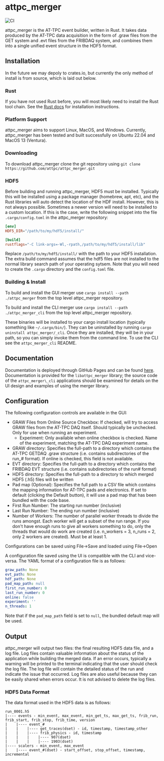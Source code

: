 # attpc_merger

![CI](https://github.com/ATTPC/attpc_engine/actions/workflows/ci.yml/badge.svg)

attpc_merger is the AT-TPC event builder, written in Rust. It takes data produced by the AT-TPC data acquisition in the form of .graw files from the GET system and .evt files from the FRIBDAQ system, and combines them into a single unified event structure in the HDF5 format.

## Installation

In the future we may depoly to crates.io, but currently the only method of install is from source, which is laid out below.

### Rust

If you have not used Rust before, you will most likely need to install the Rust tool chain. See the [Rust docs](https://www.rust-lang.org/tools/install) for installation instructions.

### Platform Support

attpc_merger aims to support Linux, MacOS, and Windows. Currently, attpc_merger has been tested and built successfully on Ubuntu 22.04 and MacOS 13 (Ventura).

### Downloading

To download attpc_merger clone the git repository using `git clone https://github.com/attpc/attpc_merger.git`

### HDF5

Before building and running attpc_merger, HDF5 must be installed. Typically this will be installed using a package manager (homebrew, apt, etc), and the Rust libraries will auto detect the location of the HDF install. However, this is not always possible. Sometimes a newer version will need to be installed to a custom location. If this is the case, write the following snippet into the file `.cargo/config.toml` in the attpc_merger repository:

```toml
[env]
HDF5_DIR="/path/to/my/hdf5/install/"

[build]
rustflags="-C link-args=-Wl,-rpath,/path/to/my/hdf5/install/lib"
```

Replace `/path/to/my/hdf5/install/` with the path to your HDF5 installation. The extra build command assumes that the hdf5 files are not installed to the normal library search path of your operating sytsem. Note that you will need to create the `.cargo` directory and the `config.toml` file.

### Building & Install

To build and install the GUI merger use `cargo install --path ./attpc_merger` from the top level attpc_merger repository.

To build and install the CLI merger use `cargo install --path ./attpc_merger_cli` from the top level attpc_merger repository.

These binaries will be installed to your cargo install location (typically something like `~/.cargo/bin/`). They can be uninstalled by running `cargo uninstall attpc_merger/_cli`. Once they are installed, they will be in your path, so you can simply invoke them from the command line. To use the CLI see the `attpc_merger_cli` README.

## Documentation

Documentation is deployed through GitHub Pages and can be found [here](https://attpc.github.io/attpc_merger). Documentation is provided for the `libattpc_merger` library; the source code of the `attpc_merger\_cli` applications should be examined for details on the UI design and examples of using the merger library.

## Configuration

The following configuration controls are available in the GUI:

- GRAW Files from Online Source Checkbox: If checked, will try to access GRAW files from the AT-TPC DAQ itself. Should typically be unchecked. Only for use when running an experiment.
  - Experiment: Only available when online checkbox is checked. Name of the experiment, matching the AT-TPC DAQ experiment name.
- GRAW directory: Specifies the full-path to a directory which contains the AT-TPC GETDAQ .graw structure (i.e. contains subdirectories of the run_# format). If online is checked, this field is not available.
- EVT directory: Specifies the full-path to a directory which contains the FRIBDAQ EVT structure (i.e. contains subdirectories of the run# format)
- HDF5 directory: Specifies the full-path to a directory to which merged HDF5 (.h5) files will be written
- Pad map (Optional): Specifies the full path to a CSV file which contains the mapping information for AT-TPC pads and electronics. If set to default (clicking the Default button), it will use a pad map that has been bundled with the code base.
- First Run Number: The starting run number (inclusive)
- Last Run Number: The ending run number (inclusive)
- Number of Workers: The number of parallel worker threads to divide the runs amongst. Each worker will get a subset of the run range. If you don't have enough runs to give all workers something to do, only the threads that would do work are created (i.e. n_workers = 3, n_runs = 2, only 2 workers are created). Must be at least 1.

Configurations can be saved using File->Save and loaded using File->Open

A configuration file saved using the UI is compatible with the CLI and vice-versa. The YAML format of a configuration file is as follows:

```yml
graw_path: None
evt_path: None
hdf_path: None
pad_map_path: null
first_run_number: 0
last_run_number: 0
online: false
experiment: ''
n_threads: 1
```

Note that if the `pad_map_path` field is set to `null`, the bundled default map will be used.

## Output

attpc_merger will output two files: the final resulting HDF5 data file, and a log file. Log files contain valuable information about the status of the application while building the merged data. If an error occurs, typically a warning will be printed to the terminal indicating that the user should check the log file. The log file will contain the detailed status of the run and indicate the issue that occurred. Log files are also useful because they can be easily shared when errors occur. It is not advised to delete the log files.

### HDF5 Data Format

The data format used in the HDF5 data is as follows:

```text
run_0001.h5
|---- events - min_event, max_event, min_get_ts, max_get_ts, frib_run, frib_start, frib_stop, frib_time, version
|    |---- event_#
|    |    |---- get_traces(dset) - id, timestamp, timestamp_other
|    |    |---- frib_physics - id, timestamp
|    |    |    |---- 907(dset)
|    |    |    |---- 1903(dset)
|---- scalers - min_event, max_event
|    |---- event_#(dset) - start_offset, stop_offset, timestamp, incremental
```
